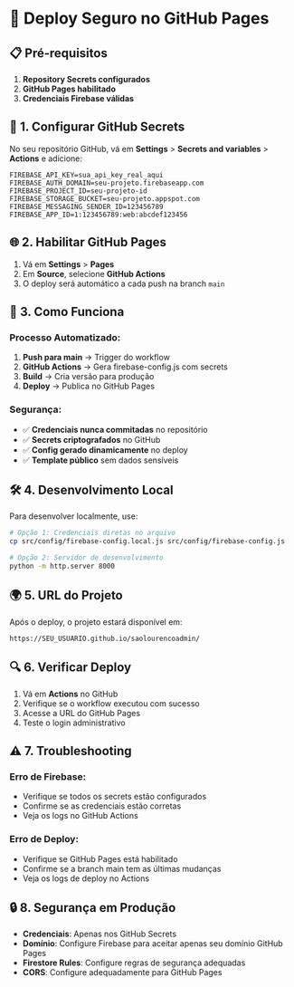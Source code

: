 # 🚀 Deploy Seguro no GitHub Pages

## 📋 Pré-requisitos

1. **Repository Secrets configurados**
2. **GitHub Pages habilitado**
3. **Credenciais Firebase válidas**

## 🔐 1. Configurar GitHub Secrets

No seu repositório GitHub, vá em **Settings** > **Secrets and variables** > **Actions** e adicione:

```
FIREBASE_API_KEY=sua_api_key_real_aqui
FIREBASE_AUTH_DOMAIN=seu-projeto.firebaseapp.com
FIREBASE_PROJECT_ID=seu-projeto-id
FIREBASE_STORAGE_BUCKET=seu-projeto.appspot.com
FIREBASE_MESSAGING_SENDER_ID=123456789
FIREBASE_APP_ID=1:123456789:web:abcdef123456
```

## 🌐 2. Habilitar GitHub Pages

1. Vá em **Settings** > **Pages**
2. Em **Source**, selecione **GitHub Actions**
3. O deploy será automático a cada push na branch `main`

## 🔄 3. Como Funciona

### Processo Automatizado:
1. **Push para main** → Trigger do workflow
2. **GitHub Actions** → Gera firebase-config.js com secrets
3. **Build** → Cria versão para produção
4. **Deploy** → Publica no GitHub Pages

### Segurança:
- ✅ **Credenciais nunca commitadas** no repositório
- ✅ **Secrets criptografados** no GitHub
- ✅ **Config gerado dinamicamente** no deploy
- ✅ **Template público** sem dados sensíveis

## 🛠️ 4. Desenvolvimento Local

Para desenvolver localmente, use:

```bash
# Opção 1: Credenciais diretas no arquivo
cp src/config/firebase-config.local.js src/config/firebase-config.js

# Opção 2: Servidor de desenvolvimento
python -m http.server 8000
```

## 🌍 5. URL do Projeto

Após o deploy, o projeto estará disponível em:
```
https://SEU_USUARIO.github.io/saolourencoadmin/
```

## 🔍 6. Verificar Deploy

1. Vá em **Actions** no GitHub
2. Verifique se o workflow executou com sucesso
3. Acesse a URL do GitHub Pages
4. Teste o login administrativo

## ⚠️ 7. Troubleshooting

### Erro de Firebase:
- Verifique se todos os secrets estão configurados
- Confirme se as credenciais estão corretas
- Veja os logs no GitHub Actions

### Erro de Deploy:
- Verifique se GitHub Pages está habilitado
- Confirme se a branch main tem as últimas mudanças
- Veja os logs de deploy no Actions

## 🔒 8. Segurança em Produção

- **Credenciais**: Apenas nos GitHub Secrets
- **Domínio**: Configure Firebase para aceitar apenas seu domínio GitHub Pages
- **Firestore Rules**: Configure regras de segurança adequadas
- **CORS**: Configure adequadamente para GitHub Pages
